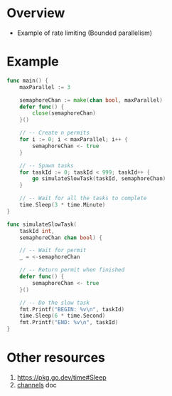 # Overview
- Example of rate limiting (Bounded parallelism)


# Example
```go
func main() {
    maxParallel := 3

    semaphoreChan := make(chan bool, maxParallel)
    defer func() {
        close(semaphoreChan)
    }()

    // -- Create n permits
    for i := 0; i < maxParallel; i++ {
        semaphoreChan <- true
    }

    // -- Spawn tasks
    for taskId := 0; taskId < 999; taskId++ {
        go simulateSlowTask(taskId, semaphoreChan)
    }

    // -- Wait for all the tasks to complete
    time.Sleep(3 * time.Minute)
}

func simulateSlowTask(
	taskId int,
	semaphoreChan chan bool) {

	// -- Wait for permit
	_ = <-semaphoreChan

	// -- Return permit when finished
	defer func() {
		semaphoreChan <- true
	}()

	// -- Do the slow task
	fmt.Printf("BEGIN: %v\n", taskId)
	time.Sleep(6 * time.Second)
	fmt.Printf("END: %v\n", taskId)
}
```

# Other resources
1. https://pkg.go.dev/time#Sleep
1. [channels](./concurrency.channels.md) doc
